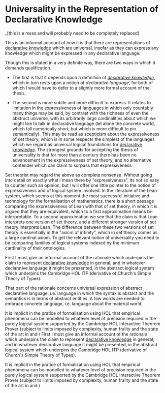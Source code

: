 # Universality in the Representation of Declarative Knowledge

_[this is a mess and will probably need to be completely replaced]

This is an informal account of how it is that there are representations of [declarative knowledge](tlad001.md#declarative-knowledge) which are universal, insofar as they can express any knowledge which might be expressed in any declarative language.

Though this is stated in a very definite way, there are two ways in which it demands qualification.

* The first is that it depends upon a definition of _[declarative knowledge](tlad001.md#declarative-knowledge)_, which in turn rests upon a notion of _declarative language_, for both of which I would have to defer to a slightly more formal account of the thesis.

* The second is more subtle and more difficult to express.
It relates to limitation in the expressiveness of languages in which only countably many things may be said, by contrast with the richness of even the abstract universe, with its arbitrarily large cardinalities,about which we might like to talk in declarative language (let alone the concrete world, which fall numerically short, but which is more difficult to pin semantically).
This may be read as scepticism about the expressiveness of set theory, which is in some respects the simplest of the languages which we regard as universal logical foundations for [declarative knowledge](tlad001.md#declarative-knowledge).
The strongest grounds for accepting the thesis of universality is that for more than a century there has been no advancement in the expressiveness of set theory, and no alternative contender which can claim to surpass that expressiveness.

Set theorist may regard the above as complete nonsense.
Without going into detail on exactly what I mean there by "expressiveness", its not so easy to counter such an opinion, but I will offer one little pointer to the notion of expressiveness and of logical system involved.
In the literature of the Lean system, which seems at this moment the most successful initiative and technology for the formalisation of mathematics, there is a short passage comparing the expressiveness of Lean with that of set theory, in which it is argued that they are equivalent, which to a first approximation means bi-interpretable.
To a second approximation we see that the claim is that Lean interprets one version of set theory, and a different stronger version of set theory interprets Lean.
The difference between these two versions of set theory is essentially in the "axiom of infinity", which in set theory comes as a large cardinal axiom.
To get the relevant notion of universality you need to be comparing families of logical systems indexed by the minimum cardinality of their ontologies.

First I must give an informal account of the rationale which underpins the claim to represent [declarative knowledge](tlad001.md#declarative-knowledge) in general, and in whatever declarative language it might be presented, in the abstract logical system which underpins the Cambridge HOL ITP (derivative of Church's Simple Theory of Types).

That part of the rationale concerns universal expression of abstract declarative language, i.e. language in which the syntax is abstact and the semantics is in terms of abstract entities.
A few words are needed to embrace concrete language, i.e. language about the material world.

It is implicit in the pratice of formalisation using HOL that empirical phenomena can be modelled to whatever level of precision required in the purely logical system supported by the Cambridge HOL Interactive Theorem Prover (subject to limits imposed by complexity, human frailty and the state of the art in and )
First I must give an informal account of the rationale which underpins the claim to represent [declarative knowledge](tlad001.md#declarative-knowledge)
in general, and in whatever declarative language it might be presented, in the abstract logical system which underpins
the Cambridge HOL ITP (derivative of Church's Simple Theory of Types).

It is implicit in the pratice of formalisation using HOL that empirical phenomena can be modelled to whatever level of precision required in the purely logical system supported by the Cambridge HOL Interactive Theorem Prover (subject to limits imposed by complexity, human frailty and the state of the art in and )
